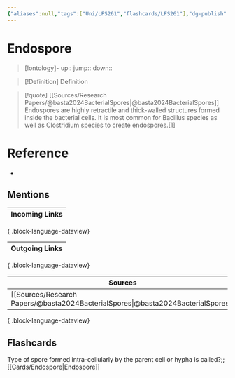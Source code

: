 ```yaml
---
{"aliases":null,"tags":["Uni/LFS261","flashcards/LFS261"],"dg-publish":true,"permalink":"/cards/endospore/","dgPassFrontmatter":true}
---
```


# Endospore

> [!ontology]-
> up:: 
> jump:: 
> down:: 

> [!Definition] Definition

> [!quote] [[Sources/Research Papers/@basta2024BacterialSpores\|@basta2024BacterialSpores]]
> Endospores are highly retractile and thick-walled structures formed inside the bacterial cells. It is most common for Bacillus species as well as Clostridium species to create endospores.[1]

# Reference

- 

## Mentions

| Incoming Links |
| -------------- |

{ .block-language-dataview}

| Outgoing Links |
| -------------- |

{ .block-language-dataview}

| Sources                                                                             |
| ----------------------------------------------------------------------------------- |
| [[Sources/Research Papers/@basta2024BacterialSpores\|@basta2024BacterialSpores]] |

{ .block-language-dataview}

## Flashcards

Type of spore formed intra-cellularly by the parent cell or hypha is called?;;[[Cards/Endospore\|Endospore]]
<!--SR:!2024-05-23,8,250-->